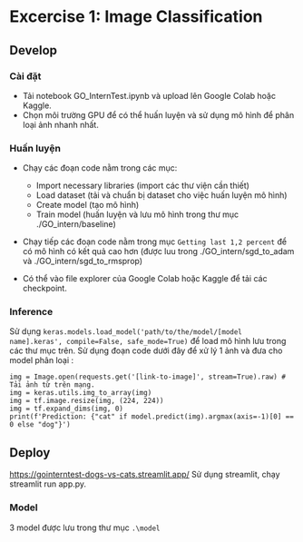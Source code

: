 # Excercise 1: Image Classification

## Develop
### Cài đặt

- Tải notebook GO_InternTest.ipynb và upload lên Google Colab hoặc Kaggle.
- Chọn môi trường GPU để có thể huấn luyện và sử dụng mô hình để phân loại ảnh nhanh nhất.

### Huấn luyện

- Chạy các đoạn code nằm trong các mục:

    - Import necessary libraries (import các thư viện cần thiết)
    - Load dataset (tải và chuẩn bị dataset cho việc huấn luyện mô hình)
    - Create model (tạo mô hình)
    - Train model (huấn luyện và lưu mô hình trong thư mục ./GO_intern/baseline)

- Chạy tiếp các đoạn code nằm trong mục `Getting last 1,2 percent` để có mô hình có kết quả cao hơn (được luu trong ./GO_intern/sgd_to_adam và ./GO_intern/sgd_to_rmsprop)

- Có thể vào file explorer của Google Colab hoặc Kaggle để tải các checkpoint.

### Inference

Sử dụng `keras.models.load_model('path/to/the/model/[model name].keras', compile=False, safe_mode=True)` để load mô hình lưu trong các thư mục trên. Sử dụng đoạn code dưới đây để xử lý 1 ảnh và đưa cho model phân loại :

    img = Image.open(requests.get('[link-to-image]', stream=True).raw) # Tải ảnh từ trên mạng.
    img = keras.utils.img_to_array(img)
    img = tf.image.resize(img, (224, 224))
    img = tf.expand_dims(img, 0)
    print(f'Prediction: {"cat" if model.predict(img).argmax(axis=-1)[0] == 0 else "dog"}')

## Deploy

https://gointerntest-dogs-vs-cats.streamlit.app/
Sử dụng streamlit, chạy streamlit run app.py.

### Model

3 model được lưu trong thư mục `.\model`

